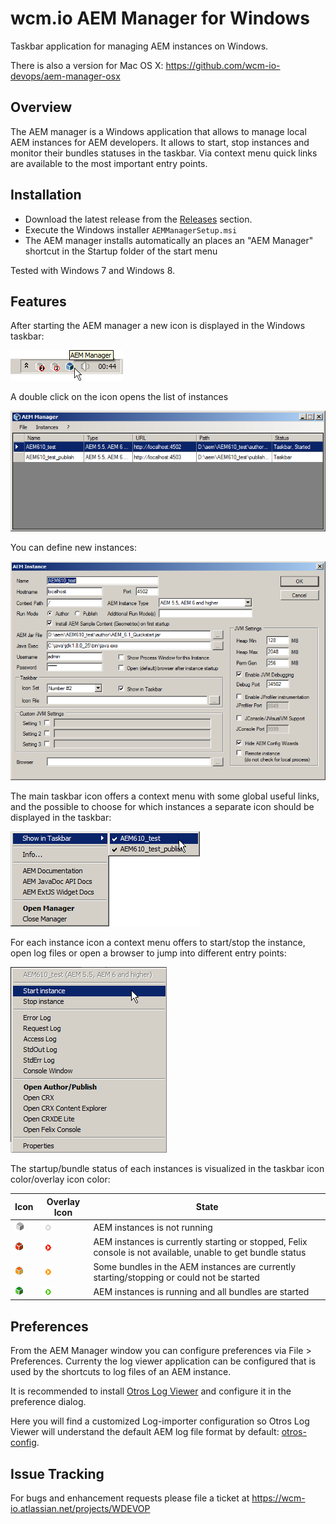 wcm.io AEM Manager for Windows
==============================

Taskbar application for managing AEM instances on Windows.

There is also a version for Mac OS X:
https://github.com/wcm-io-devops/aem-manager-osx


Overview
---------

The AEM manager is a Windows application that allows to manage local AEM instances for AEM developers. It allows to start, stop instances and monitor their bundles statuses in the taskbar. Via context menu quick links are available to the most important entry points.


Installation
------------

* Download the latest release from the [Releases](https://github.com/wcm-io-devops/aem-manager/releases) section.
* Execute the Windows installer `AEMManagerSetup.msi`
* The AEM manager installs automatically an places an "AEM Manager" shortcut in the Startup folder of the start menu

Tested with Windows 7 and Windows 8.


Features
--------

After starting the AEM manager a new icon is displayed in the Windows taskbar:

![AEM Manager in Taskbar](/resources/doc-images/aem-manager-taskbar.png)

A double click on the icon opens the list of instances

![AEM Manager Instance List](/resources/doc-images/aem-manager.png)

You can define new instances:

![AEM Instance](/resources/doc-images/aem-instance.png)

The main taskbar icon offers a context menu with some global useful links, and the possible to choose for which instances a separate icon should be displayed in the taskbar:

![AEM Manager Context Menu](/resources/doc-images/aem-manager-context-menu.png)

For each instance icon a context menu offers to start/stop the instance, open log files or open a browser to jump into different entry points:

![AEM Instance Context Menu](/resources/doc-images/aem-instance-context-menu.png)

The startup/bundle status of each instances is visualized in the taskbar icon color/overlay icon color:

Icon | Overlay Icon | State
-----|--------------|-------
![Disabled](/resources/doc-images/icons/icon_disabled.gif) | ![Disabled](/resources/doc-images/icons/icon_overlay_disabled.gif) | AEM instances is not running
![Stopped](/resources/doc-images/icons/icon_stopped.gif) | ![Stopped](/resources/doc-images/icons/icon_overlay_stopped.gif) | AEM instances is currently starting or stopped, Felix console is not available, unable to get bundle status
![Starting](/resources/doc-images/icons/icon_starting.gif) | ![Starting](/resources/doc-images/icons/icon_overlay_starting.gif) | Some bundles in the AEM instances are currently starting/stopping or could not be started
![Running](/resources/doc-images/icons/icon_running.gif) | ![Running](/resources/doc-images/icons/icon_overlay_running.gif) | AEM instances is running and all bundles are started


Preferences
-----------

From the AEM Manager window you can configure preferences via File > Preferences. Currenty the log viewer application can be configured that is used by the shortcuts to log files of an AEM instance.

It is recommended to install [Otros Log Viewer](https://github.com/otros-systems/otroslogviewer) and configure it in the preference dialog.

Here you will find a customized Log-importer configuration so Otros Log Viewer will understand the default AEM log file format by default: [otros-config](https://github.com/wcm-io/wcm-io-tooling/tree/develop/misc/log-analysis/otros-config).



Issue Tracking
--------------

For bugs and enhancement requests please file a ticket at https://wcm-io.atlassian.net/projects/WDEVOP
